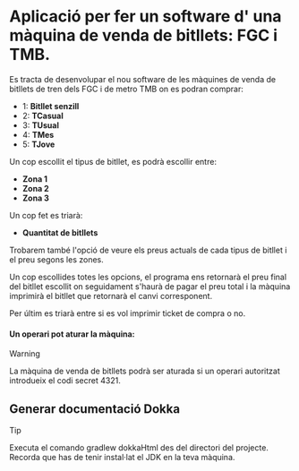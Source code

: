 # Aplicació per fer un software d' una màquina de venda de bitllets: FGC i TMB.

Es tracta de desenvolupar el nou software de les màquines de venda de bitllets de tren dels FGC 
i de metro TMB on es podran comprar:

* 1: **Bitllet senzill**
* 2: **TCasual** 
* 3: **TUsual**
* 4: **TMes**
* 5: **TJove**

Un cop escollit el tipus de bitllet, es podrà escollir entre:

* **Zona 1**
* **Zona 2**
* **Zona 3**

Un cop fet es triarà:

* **Quantitat de bitllets**


Trobarem també l'opció de veure els preus actuals de cada tipus de bitllet i el preu segons les zones. 

Un cop escollides totes les opcions, el programa ens retornarà el preu final del bitllet escollit on seguidament
s'haurà de pagar el preu total i la màquina imprimirà el bitllet que retornarà el canvi corresponent.

Per últim es triarà entre si es vol imprimir ticket de compra o no.


#### Un operari pot aturar la màquina:
> [!WARNING]  
> La màquina de venda de bitllets podrà ser aturada si un operari autoritzat introdueix el codi secret 4321.


## Generar documentació Dokka
> [!TIP]
>  Executa el comando gradlew dokkaHtml des del directori del projecte.
>  Recorda que has de tenir instal·lat el JDK en la teva màquina.